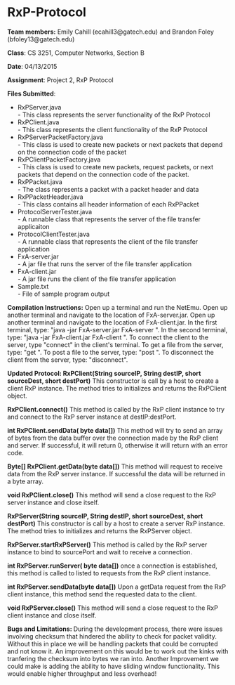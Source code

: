 # RxP-Protocol

<p><b>Team members:</b> Emily Cahill (ecahill3@gatech.edu) and Brandon Foley (bfoley13@gatech.edu)</p>
<p><b>Class</b>: CS 3251, Computer Networks, Section B</p>
<p><b>Date</b>: 04/13/2015</p>
<p><b>Assignment</b>: Project 2, RxP Protocol</p>

<p><b>Files Submitted</b>:
<ul>
<li>RxPServer.java</li>
- This class represents the server functionality of the RxP Protocol
<li>RxPClient.java</li>
- This class represents the client functionality of the RxP Protocol
<li>RxPServerPacketFactory.java</li>
- This class is used to create new packets or next packets that depend on the connection code of the packet
<li>RxPClientPacketFactory.java</li>
- This class is used to create new packets, request packets, or next packets that depend on the connection code of the packet. 
<li>RxPPacket.java</li>
- The class represents a packet with a packet header and data
<li>RxPPacketHeader.java</li>
- This class contains all header information of each RxPPacket
<li>ProtocolServerTester.java</li>
- A runnable class that represents the server of the file transfer applicaiton
<li>ProtocolClientTester.java</li>
- A runnable class that represents the client of the file transfer application
<li>FxA-server.jar</li>
- A jar file that runs the server of the file transfer application
<li>FxA-client.jar</li>
- A jar file runs the client of the file transfer application
<li>Sample.txt</li>
- File of sample program output
</ul>
</p>

<p><b>Compilation Instructions:</b>
Open up a terminal and run the NetEmu. Open up another terminal and navigate to the location of FxA-server.jar. Open up another terminal and navigate to the location of FxA-client.jar. In the first terminal, type: "java -jar FxA-server.jar FxA-server <port number of application server> <IP Address> <port number of NetEmu>". In the second terminal, type: "java -jar FxA-client.jar FxA-client <port number of application client> <IP Address> <port number of NetEmu>". To connect the client to the server, type "connect" in the client's terminal. To get a file from the server, type: "get <filename>". To post a file to the server, type: "post <filename>". To disconnect the client from the server, type: "disconnect". 
</p>

<p><b>Updated Protocol: </b>
<b> RxPClient(String sourceIP, String destIP, short sourceDest, short destPort)</b>
This constructor is call by a host to create a client RxP instance. The method tries to initializes and returns the RxPClient object.

<b>RxPClient.connect()</b>
This method is called by the RxP client instance to try and connect to the RxP server instance at destIP:destPort.

<b>int RxPClient.sendData( byte data[])</b>
This method will try to send an array of bytes from the data buffer over the connection made by the RxP client and server.  If successful, it will return 0, otherwise it will return with an error code.

<b>Byte[] RxPClient.getData(byte data[])</b>
This method will request to receive data from the RxP server instance. If successful the data will be returned in a byte array.

<b>void  RxPClient.close()</b>
This method will send a close request to the RxP server instance and close itself.

<b>RxPServer(String sourceIP, String destIP, short sourceDest, short destPort)</b>
This constructor is call by a host to create a server RxP instance. The method tries to initializes and returns the RxPServer object.

<b>RxPServer.startRxPServer()</b>
This method is called by the RxP server instance to bind to sourcePort and wait to receive a connection.

<b>int RxPServer.runServer( byte data[])</b>
once a connection is established, this method is called to listed to requests from the RxP client instance.

<b>int RxPServer.sendData(byte data[])</b>
Upon a getData request from the RxP client instance, this method send the requested data to the client.

<b>void  RxPServer.close()</b>
This method will send a close request to the RxP client instance and close itself.

</p>

<p><b>Bugs and Limitations: </b>
During the development process, there were issues involving checksum that hindered the ability to check for packet validity. Without this in place we will be handling packets that could be corrupted and not know it.  An improvement on this would be to work out the kinks with tranfering the checksum into bytes we ran into.  Another Improvement we could make is adding the ability to have sliding window functionality.  This would enable higher throughput and less overhead!
</p>
